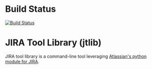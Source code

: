 # Build Status

[![Build Status](https://travis-ci.org/bminard/jtlib.svg?branch=master)](https://travis-ci.org/bminard/jtlib)

# JIRA Tool Library (jtlib)

JIRA tool library is a command-line tool leveraging [Atlassian's python module for JIRA](https://pypi.python.org/pypi/jira/).
